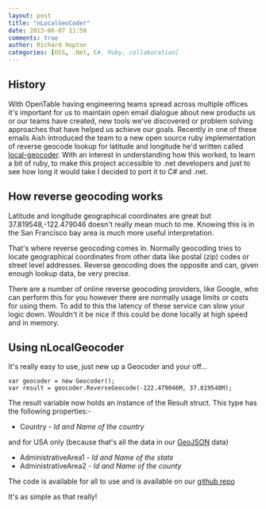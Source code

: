 ```yaml
---
layout: post
title: "nLocalGeoCoder"
date: 2013-06-07 11:59
comments: true
author: Richard Hopton
categories: [OSS, .Net, C#, Ruby, collaboration]
---
```


## History ##

With OpenTable having engineering teams spread across multiple offices it's important for us to maintain open email dialogue about new products us or our teams have created, new tools we've discovered or problem solving approaches that have helped us achieve our goals.  Recently in one of these emails Aish introduced the team to a new open source ruby implementation of reverse geocode lookup for latitude and longitude he'd written called [local-geocoder](https://github.com/aishfenton/local-geocoder).  With an interest in understanding how this worked, to learn a bit of ruby, to make this project accessible to .net developers and just to see how long it would take I decided to port it to C# and .net.

## How reverse geocoding works ##

Latitude and longitude geographical coordinates are great but 37.819548,-122.479046 doesn't really mean much to me. Knowing this is in the San Francisco bay area is much more useful interpretation.

That's where reverse geocoding comes in.  Normally geocoding tries to locate geographical coordinates from other data like postal (zip) codes or street level addresses.  Reverse geocoding does the opposite and can, given enough lookup data, be very precise.

There are a number of online reverse geocoding providers, like Google, who can perform this for you however there are normally usage limits or costs for using them.  To add to this the latency of these service can slow your logic down.  Wouldn't it be nice if this could be done locally at high speed and in memory.

## Using nLocalGeocoder ##

It's really easy to use, just new up a Geocoder and your off...

    var geocoder = new Geocoder();
    var result = geocoder.ReverseGeocode(-122.479046M, 37.819548M);

The result variable now holds an instance of the Result struct.  This type has the following properties:-

* Country *- Id and Name of the country*

and for USA only (because that's all the data in our [GeoJSON](http://www.geojson.org) data)

* AdministrativeArea1 *- Id and Name of the state*
* AdministrativeArea2 *- Id and Name of the county*

The code is available for all to use and is available on our [github repo](https://github.com/opentable/nLocalGeocoder)

It's as simple as that really!
